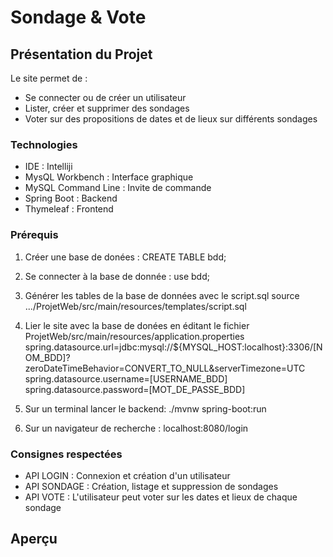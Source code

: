 # Sondage & Vote 
 
## Présentation du Projet
Le site permet de :
* Se connecter ou de créer un utilisateur
* Lister, créer et supprimer des sondages
* Voter sur des propositions de dates et de lieux sur différents sondages


### Technologies
* IDE : Intelliji
* MysQL Workbench : Interface graphique
* MySQL Command Line : Invite de commande 
* Spring Boot : Backend
* Thymeleaf : Frontend
 
### Prérequis
1) Créer une base de donées :
CREATE TABLE bdd;

2) Se connecter à la base de donnée :
use bdd;

3) Générer les tables de la base de données avec le script.sql
source .../ProjetWeb/src/main/resources/templates/script.sql

4) Lier le site avec la base de donées en éditant le fichier ProjetWeb/src/main/resources/application.properties
spring.datasource.url=jdbc:mysql://${MYSQL_HOST:localhost}:3306/[NOM_BDD]?zeroDateTimeBehavior=CONVERT_TO_NULL&serverTimezone=UTC
spring.datasource.username=[USERNAME_BDD]
spring.datasource.password=[MOT_DE_PASSE_BDD]

5) Sur un terminal lancer le backend:
./mvnw spring-boot:run

6) Sur un navigateur de recherche : 
localhost:8080/login
 
### Consignes respectées
* API LOGIN : Connexion et création d'un utilisateur
* API SONDAGE : Création, listage et suppression de sondages
* API VOTE : L'utilisateur peut voter sur les dates et lieux de chaque sondage
 
## Aperçu
